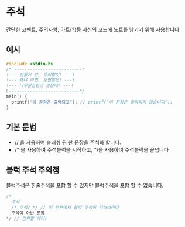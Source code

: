 주석
=======
간단한 코멘트, 주의사항, 아트(?)등
자신의 코드에 노트를 남기기 위해 사용합니다

예시
---------
```c
#include <stdio.h>
/* --------------------------r
!--- 건들기 전, 주의할것! ---!
!--- 왜냐 하면, 보면알듯? ---!
!--- 너무깔끔한것 같은데? ---!
L---------------------------*/
main() {
  printf("이 문장은 출력되고"); // printf("이 문장은 출력되지 않습니다");
}
```

기본 문법
----------
- // 을 사용하여 슬래쉬 뒤 한 문장을 주석화 합니다.
- /* 을 사용하여 주석블럭을 시작하고, */을 사용하여 주석블럭을 끝냅니다

블럭 주석 주의점
-----------------
블럭주석은 한줄주석을 포함 할 수 있지만
블럭주석을 포함 할 수 없습니다.
```c
/*
  주석
  /* 주석2 */ // 이 부분에서 블럭 주석이 닫혀버린다
  주석이 아닌 문장
*/ // 컴파일 에러!
```